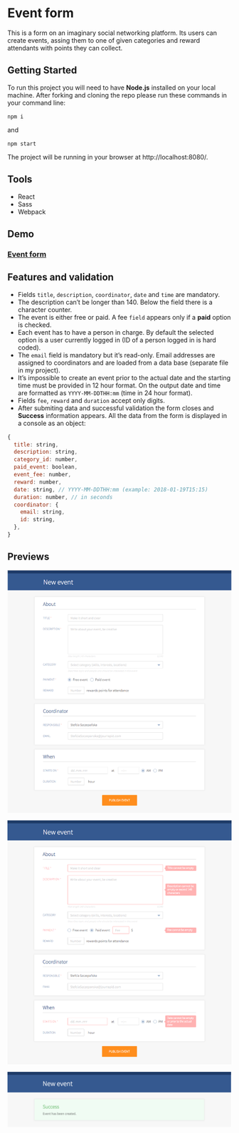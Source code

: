 # Event form

This is a form on an imaginary social networking platform. Its users can create events, assing them to one of given categories and reward attendants with points they can collect.



## Getting Started

To run this project you will need to have **Node.js** installed on your local machine. After forking and cloning the repo please run these commands in your command line:

```
npm i
```

and

```
npm start
```

The project will be running in your browser at http://localhost:8080/.



## Tools

- React
- Sass
- Webpack



## Demo

### **[Event form](https://karin-on.github.io/event-form/)**



## Features and validation

- Fields `title`, `description`, `coordinator`, `date` and `time` are mandatory.
- The description can’t be longer than 140. Below the field there is a character counter.
- The event is either free or paid. A fee `field` appears only if a **paid** option is checked.
- Each event has to have a person in charge. By default the selected option is a user currently logged in (ID of a person logged in is hard coded).
- The `email` field is mandatory but it’s read-only. Email addresses are assigned to coordinators and are loaded from a data base (separate file in my project).
- It’s impossible to create an event prior to the actual date and the starting time must be provided in 12 hour format. On the output date and time are formatted as `YYYY-MM-DDTHH:mm` (time in 24 hour format).
- Fields `fee`, `reward` and `duration` accept only digits.
- After submiting data and successful validation the form closes and **Success** information appears. All the data from the form is displayed in a console as an object:

```js
{
  title: string,
  description: string,
  category_id: number,
  paid_event: boolean,
  event_fee: number,
  reward: number,
  date: string, // YYYY-MM-DDTHH:mm (example: 2018-01-19T15:15)
  duration: number, // in seconds
  coordinator: {
    email: string,
    id: string,
  },
}
```



## Previews

![](./images/event-form_prev1.png)



![](./images/event-form_prev2.png)



![](./images/event-form_prev3.png)